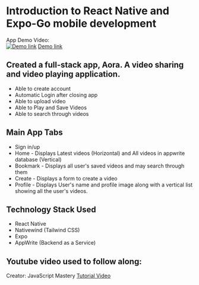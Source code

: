 # Introduction to React Native and Expo-Go mobile development
App Demo Video:\
[![Demo link](https://img.youtube.com/vi/k3fJy8MskSk/hqdefault.jpg)](https://www.youtube.com/watch?v=k3fJy8MskSk)
[Demo link](https://www.youtube.com/watch?v=k3fJy8MskSk)

## Created a full-stack app, Aora. A video sharing and video playing application.
- Able to create account
- Automatic Login after closing app
- Able to upload video
- Able to Play and Save Videos
- Able to search through videos

## Main App Tabs
- Sign in/up
- Home - Displays Latest videos (Horizontal) and All videos in appwrite database (Vertical)
- Bookmark - Displays all user's saved videos and may search through them
- Create - Displays a form to create a video
- Profile - Displays User's name and profile image along with a vertical list showing all the user's videos.

## Technology Stack Used
- React Native
- Nativewind (Tailwind CSS)
- Expo
- AppWrite (Backend as a Service)

## Youtube video used to follow along:
Creator: JavaScript Mastery
[Tutorial Video](https://www.youtube.com/watch?v=ZBCUegTZF7M)
